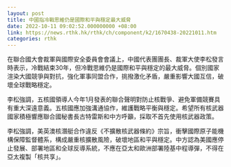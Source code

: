 ```yaml
---
layout: post
title: 中國指冷戰思維仍是國際和平與穩定最大威脅
date: 2022-10-11 09:02:52.000000000 +08:00
link: https://news.rthk.hk/rthk/ch/component/k2/1670438-20221011.htm
categories: rthk
---
```


在聯合國大會裁軍與國際安全委員會會議上，中國代表團團長、裁軍大使李松發言時表示，冷戰結束30年，但冷戰思維仍是國際和平與穩定的最大威脅。個別國家渲染大國競爭與對抗，強化軍事同盟合作，挑撥激化矛盾，嚴重影響大國互信，破壞全球戰略穩定。

李松強調，五核國領導人今年1月發表的聯合聲明對防止核戰爭、避免軍備競賽具有重大深遠意義。五核國應加強溝通協作，維護戰略平衡與穩定。希望所有核武器國家積極響應聯合國秘書長古特雷斯和中方呼籲，採取不首先使用核武器政策。 

李松強調，美英澳核潛艇合作違反《不擴散核武器條約》宗旨，衝擊國際原子能機構保障監督體系，構成嚴重核擴散風險，破壞地區和平與穩定。中方認為美國應停止發展、部署地區和全球反導系統，不應在亞太和歐洲部署陸基中程導彈，不得在亞太複製「核共享」。
